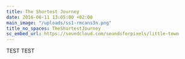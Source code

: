 ```yaml
---
title: The Shortest Journey
date: 2016-06-11 13:05:00 +02:00
main_image: "/uploads/ss1-rmcans3n.png"
title_no_spaces: TheShortestJourney
sc_embed_url: https://soundcloud.com/soundsforpixels/little-town
---
```


TEST TEST